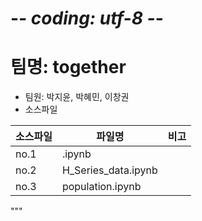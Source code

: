# -*- coding: utf-8 -*-
# 팀명: together
* 팀원: 박지윤, 박혜민, 이창권
* 소스파일

|소스파일|파일명|비고|
|---|---|---|
|no.1|.ipynb||
|no.2|H_Series_data.ipynb||
|no.3|population.ipynb||
"""